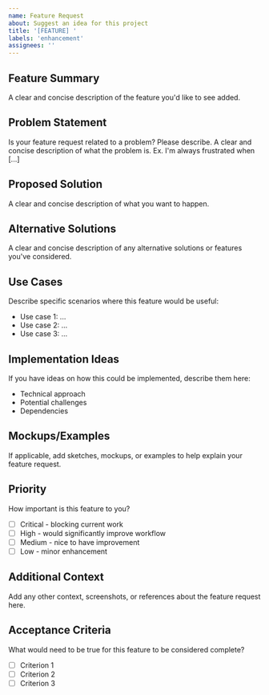 ```yaml
---
name: Feature Request
about: Suggest an idea for this project
title: '[FEATURE] '
labels: 'enhancement'
assignees: ''
---
```


## Feature Summary
A clear and concise description of the feature you'd like to see added.

## Problem Statement
Is your feature request related to a problem? Please describe.
A clear and concise description of what the problem is. Ex. I'm always frustrated when [...]

## Proposed Solution
A clear and concise description of what you want to happen.

## Alternative Solutions
A clear and concise description of any alternative solutions or features you've considered.

## Use Cases
Describe specific scenarios where this feature would be useful:
- Use case 1: ...
- Use case 2: ...
- Use case 3: ...

## Implementation Ideas
If you have ideas on how this could be implemented, describe them here:
- Technical approach
- Potential challenges
- Dependencies

## Mockups/Examples
If applicable, add sketches, mockups, or examples to help explain your feature request.

## Priority
How important is this feature to you?
- [ ] Critical - blocking current work
- [ ] High - would significantly improve workflow
- [ ] Medium - nice to have improvement
- [ ] Low - minor enhancement

## Additional Context
Add any other context, screenshots, or references about the feature request here.

## Acceptance Criteria
What would need to be true for this feature to be considered complete?
- [ ] Criterion 1
- [ ] Criterion 2
- [ ] Criterion 3